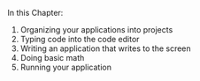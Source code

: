 In this Chapter:

1. Organizing your applications into projects
2. Typing code into the code editor
3. Writing an application that writes to the screen 
4. Doing basic math
5. Running your application